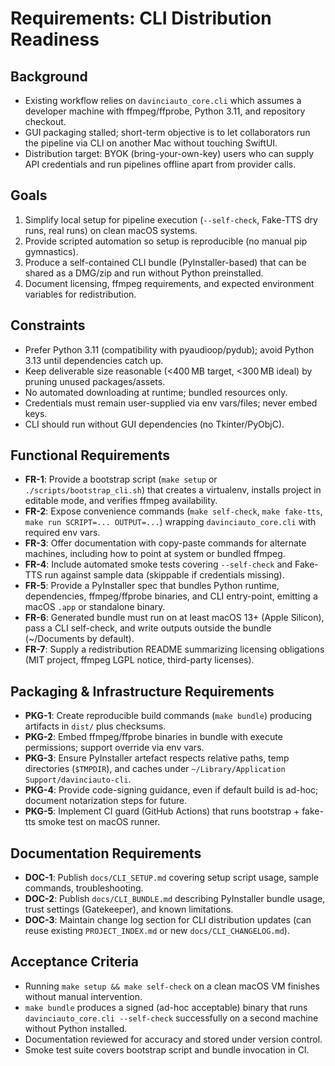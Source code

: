 # Requirements: CLI Distribution Readiness

## Background
- Existing workflow relies on `davinciauto_core.cli` which assumes a developer machine with ffmpeg/ffprobe, Python 3.11, and repository checkout.
- GUI packaging stalled; short-term objective is to let collaborators run the pipeline via CLI on another Mac without touching SwiftUI.
- Distribution target: BYOK (bring-your-own-key) users who can supply API credentials and run pipelines offline apart from provider calls.

## Goals
1. Simplify local setup for pipeline execution (`--self-check`, Fake-TTS dry runs, real runs) on clean macOS systems.
2. Provide scripted automation so setup is reproducible (no manual pip gymnastics).
3. Produce a self-contained CLI bundle (PyInstaller-based) that can be shared as a DMG/zip and run without Python preinstalled.
4. Document licensing, ffmpeg requirements, and expected environment variables for redistribution.

## Constraints
- Prefer Python 3.11 (compatibility with pyaudioop/pydub); avoid Python 3.13 until dependencies catch up.
- Keep deliverable size reasonable (<400 MB target, <300 MB ideal) by pruning unused packages/assets.
- No automated downloading at runtime; bundled resources only.
- Credentials must remain user-supplied via env vars/files; never embed keys.
- CLI should run without GUI dependencies (no Tkinter/PyObjC).

## Functional Requirements
- **FR-1**: Provide a bootstrap script (`make setup` or `./scripts/bootstrap_cli.sh`) that creates a virtualenv, installs project in editable mode, and verifies ffmpeg availability.
- **FR-2**: Expose convenience commands (`make self-check`, `make fake-tts`, `make run SCRIPT=... OUTPUT=...`) wrapping `davinciauto_core.cli` with required env vars.
- **FR-3**: Offer documentation with copy-paste commands for alternate machines, including how to point at system or bundled ffmpeg.
- **FR-4**: Include automated smoke tests covering `--self-check` and Fake-TTS run against sample data (skippable if credentials missing).
- **FR-5**: Provide a PyInstaller spec that bundles Python runtime, dependencies, ffmpeg/ffprobe binaries, and CLI entry-point, emitting a macOS `.app` or standalone binary.
- **FR-6**: Generated bundle must run on at least macOS 13+ (Apple Silicon), pass a CLI self-check, and write outputs outside the bundle (~/Documents by default).
- **FR-7**: Supply a redistribution README summarizing licensing obligations (MIT project, ffmpeg LGPL notice, third-party licenses).

## Packaging & Infrastructure Requirements
- **PKG-1**: Create reproducible build commands (`make bundle`) producing artifacts in `dist/` plus checksums.
- **PKG-2**: Embed ffmpeg/ffprobe binaries in bundle with execute permissions; support override via env vars.
- **PKG-3**: Ensure PyInstaller artefact respects relative paths, temp directories (`$TMPDIR`), and caches under `~/Library/Application Support/davinciauto-cli`.
- **PKG-4**: Provide code-signing guidance, even if default build is ad-hoc; document notarization steps for future.
- **PKG-5**: Implement CI guard (GitHub Actions) that runs bootstrap + fake-tts smoke test on macOS runner.

## Documentation Requirements
- **DOC-1**: Publish `docs/CLI_SETUP.md` covering setup script usage, sample commands, troubleshooting.
- **DOC-2**: Publish `docs/CLI_BUNDLE.md` describing PyInstaller bundle usage, trust settings (Gatekeeper), and known limitations.
- **DOC-3**: Maintain change log section for CLI distribution updates (can reuse existing `PROJECT_INDEX.md` or new `docs/CLI_CHANGELOG.md`).

## Acceptance Criteria
- Running `make setup && make self-check` on a clean macOS VM finishes without manual intervention.
- `make bundle` produces a signed (ad-hoc acceptable) binary that runs `davinciauto_core.cli --self-check` successfully on a second machine without Python installed.
- Documentation reviewed for accuracy and stored under version control.
- Smoke test suite covers bootstrap script and bundle invocation in CI.
